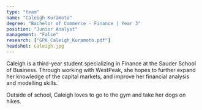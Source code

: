 ```yaml
---
type: "team"
name: "Caleigh Kuramoto"
degree: "Bachelor of Commerce - Finance | Year 3"
position: "Junior Analyst"
management: "False"
research: ["GPK_Caleigh_Kuramoto.pdf"]
headshot: caleigh.jpg
---
```


Caleigh is a third-year student specializing in Finance at the Sauder School of Business. Through working with WestPeak, she hopes to further expand her knowledge of the capital markets, and improve her financial analysis and modelling skills.

Outside of school, Caleigh loves to go to the gym and take her dogs on hikes.
